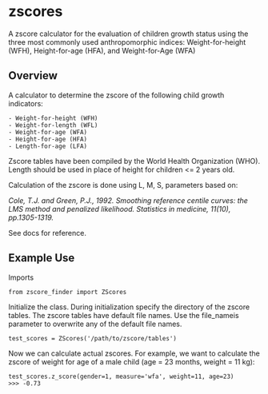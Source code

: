 # zscores
<!--[![Build Status]()]()-->


A zscore calculator for the evaluation of children growth status using the three most commonly used anthropomorphic indices: Weight-for-height (WFH), Height-for-age (HFA), and Weight-for-Age (WFA)

## Overview

A calculator to determine the zscore of the following child growth indicators:

    - Weight-for-height (WFH)
    - Weight-for-length (WFL)
    - Weight-for-age (WFA)
    - Height-for-age (HFA)
    - Length-for-age (LFA)

Zscore tables have been compiled by the World Health Organization (WHO). Length should be used
in place of height for children <= 2 years old.

Calculation of the zscore is done using L, M, S, parameters based on:

_Cole, T.J. and Green, P.J., 1992. Smoothing reference centile curves: the LMS method and
penalized likelihood. Statistics in medicine, 11(10), pp.1305-1319._

See docs for reference.

## Example Use

Imports

```
from zscore_finder import ZScores
```

Initialize the class. During initialization specify the directory of the zscore tables. The zscore
tables have default file names. Use the file_nameis parameter to overwrite any of the default
file names.
```
test_scores = ZScores('/path/to/zscore/tables')
```

Now we can calculate actual zscores. For example, we want to calculate the zscore of weight for age
of a male child (age = 23 months, weight = 11 kg):
```
test_scores.z_score(gender=1, measure='wfa', weight=11, age=23)
>>> -0.73
```
